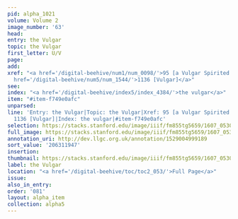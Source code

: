 ```yaml
---
pid: alpha_1021
volume: Volume 2
image_number: '63'
head:
entry: the Vulgar
topic: the Vulgar
first_letter: U/V
page:
add:
xref: "<a href='/digital-beehive/num1/num_0098/'>95 [a Vulgar Spirited man]</a>|<a
  href='/digital-beehive/num5/num_1544/'>1136 [Vulgar]</a>"
see:
index: "<a href='/digital-beehive/index5/index_4384/'>the vulgar</a>"
item: "#item-f749e0afc"
unparsed:
line: 'Entry: the Vulgar|Topic: the Vulgar|Xref: 95 [a Vulgar Spirited man]|Xref:
  1136 [Vulgar]|Index: the vulgar|#item-f749e0afc'
selection: https://stacks.stanford.edu/image/iiif/fm855tg5659/1607_0530/339,1947,3013,331/full/0/default.jpg
full_image: https://stacks.stanford.edu/image/iiif/fm855tg5659/1607_0530/full/full/0/default.jpg
annotation_uri: http://dev.llgc.org.uk/annotation/1529004999189
sort_value: '206311947'
insertion:
thumbnail: https://stacks.stanford.edu/image/iiif/fm855tg5659/1607_0530/339,1947,600,180/250,/0/default.jpg
label: the Vulgar
location: "<a href='/digital-beehive/toc/toc2_053/'>Full Page</a>"
issue:
also_in_entry:
order: '081'
layout: alpha_item
collection: alpha5
---
```

